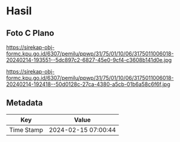# Hasil

## Foto C Plano

https://sirekap-obj-formc.kpu.go.id/6307/pemilu/ppwp/31/75/01/10/06/3175011006018-20240214-193551--5dc897c2-6827-45e0-9cf4-c3608b141d0e.jpg

https://sirekap-obj-formc.kpu.go.id/6307/pemilu/ppwp/31/75/01/10/06/3175011006018-20240214-192418--50d0128c-27ca-4380-a5cb-01b6a58c6f6f.jpg


## Metadata

| Key        | Value               |
| ---------- | ------------------- |
| Time Stamp | 2024-02-15 07:00:44 |



